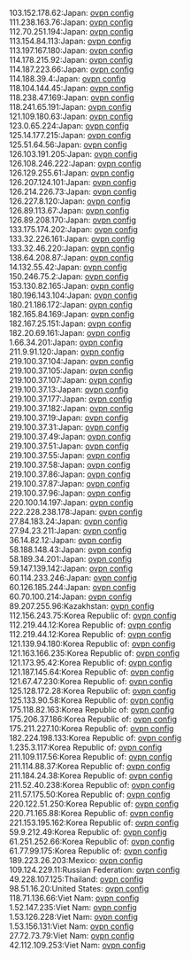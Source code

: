 103.152.178.62:Japan: [ovpn config](vpn/103_152_178_62.ovpn)  
111.238.163.76:Japan: [ovpn config](vpn/111_238_163_76.ovpn)  
112.70.251.194:Japan: [ovpn config](vpn/112_70_251_194.ovpn)  
113.154.84.113:Japan: [ovpn config](vpn/113_154_84_113.ovpn)  
113.197.167.180:Japan: [ovpn config](vpn/113_197_167_180.ovpn)  
114.178.215.92:Japan: [ovpn config](vpn/114_178_215_92.ovpn)  
114.187.223.66:Japan: [ovpn config](vpn/114_187_223_66.ovpn)  
114.188.39.4:Japan: [ovpn config](vpn/114_188_39_4.ovpn)  
118.104.144.45:Japan: [ovpn config](vpn/118_104_144_45.ovpn)  
118.238.47.169:Japan: [ovpn config](vpn/118_238_47_169.ovpn)  
118.241.65.191:Japan: [ovpn config](vpn/118_241_65_191.ovpn)  
121.109.180.63:Japan: [ovpn config](vpn/121_109_180_63.ovpn)  
123.0.65.224:Japan: [ovpn config](vpn/123_0_65_224.ovpn)  
125.14.177.215:Japan: [ovpn config](vpn/125_14_177_215.ovpn)  
125.51.64.56:Japan: [ovpn config](vpn/125_51_64_56.ovpn)  
126.103.191.205:Japan: [ovpn config](vpn/126_103_191_205.ovpn)  
126.108.246.222:Japan: [ovpn config](vpn/126_108_246_222.ovpn)  
126.129.255.61:Japan: [ovpn config](vpn/126_129_255_61.ovpn)  
126.207.124.101:Japan: [ovpn config](vpn/126_207_124_101.ovpn)  
126.214.226.73:Japan: [ovpn config](vpn/126_214_226_73.ovpn)  
126.227.8.120:Japan: [ovpn config](vpn/126_227_8_120.ovpn)  
126.89.113.67:Japan: [ovpn config](vpn/126_89_113_67.ovpn)  
126.89.208.170:Japan: [ovpn config](vpn/126_89_208_170.ovpn)  
133.175.174.202:Japan: [ovpn config](vpn/133_175_174_202.ovpn)  
133.32.226.161:Japan: [ovpn config](vpn/133_32_226_161.ovpn)  
133.32.46.220:Japan: [ovpn config](vpn/133_32_46_220.ovpn)  
138.64.208.87:Japan: [ovpn config](vpn/138_64_208_87.ovpn)  
14.132.55.42:Japan: [ovpn config](vpn/14_132_55_42.ovpn)  
150.246.75.2:Japan: [ovpn config](vpn/150_246_75_2.ovpn)  
153.130.82.165:Japan: [ovpn config](vpn/153_130_82_165.ovpn)  
180.196.143.104:Japan: [ovpn config](vpn/180_196_143_104.ovpn)  
180.21.186.172:Japan: [ovpn config](vpn/180_21_186_172.ovpn)  
182.165.84.169:Japan: [ovpn config](vpn/182_165_84_169.ovpn)  
182.167.25.151:Japan: [ovpn config](vpn/182_167_25_151.ovpn)  
182.20.69.161:Japan: [ovpn config](vpn/182_20_69_161.ovpn)  
1.66.34.201:Japan: [ovpn config](vpn/1_66_34_201.ovpn)  
211.9.91.120:Japan: [ovpn config](vpn/211_9_91_120.ovpn)  
219.100.37.104:Japan: [ovpn config](vpn/219_100_37_104.ovpn)  
219.100.37.105:Japan: [ovpn config](vpn/219_100_37_105.ovpn)  
219.100.37.107:Japan: [ovpn config](vpn/219_100_37_107.ovpn)  
219.100.37.13:Japan: [ovpn config](vpn/219_100_37_13.ovpn)  
219.100.37.177:Japan: [ovpn config](vpn/219_100_37_177.ovpn)  
219.100.37.182:Japan: [ovpn config](vpn/219_100_37_182.ovpn)  
219.100.37.19:Japan: [ovpn config](vpn/219_100_37_19.ovpn)  
219.100.37.31:Japan: [ovpn config](vpn/219_100_37_31.ovpn)  
219.100.37.49:Japan: [ovpn config](vpn/219_100_37_49.ovpn)  
219.100.37.51:Japan: [ovpn config](vpn/219_100_37_51.ovpn)  
219.100.37.55:Japan: [ovpn config](vpn/219_100_37_55.ovpn)  
219.100.37.58:Japan: [ovpn config](vpn/219_100_37_58.ovpn)  
219.100.37.86:Japan: [ovpn config](vpn/219_100_37_86.ovpn)  
219.100.37.87:Japan: [ovpn config](vpn/219_100_37_87.ovpn)  
219.100.37.96:Japan: [ovpn config](vpn/219_100_37_96.ovpn)  
220.100.14.197:Japan: [ovpn config](vpn/220_100_14_197.ovpn)  
222.228.238.178:Japan: [ovpn config](vpn/222_228_238_178.ovpn)  
27.84.183.24:Japan: [ovpn config](vpn/27_84_183_24.ovpn)  
27.94.23.211:Japan: [ovpn config](vpn/27_94_23_211.ovpn)  
36.14.82.12:Japan: [ovpn config](vpn/36_14_82_12.ovpn)  
58.188.148.43:Japan: [ovpn config](vpn/58_188_148_43.ovpn)  
58.189.34.201:Japan: [ovpn config](vpn/58_189_34_201.ovpn)  
59.147.139.142:Japan: [ovpn config](vpn/59_147_139_142.ovpn)  
60.114.233.246:Japan: [ovpn config](vpn/60_114_233_246.ovpn)  
60.126.185.244:Japan: [ovpn config](vpn/60_126_185_244.ovpn)  
60.70.100.214:Japan: [ovpn config](vpn/60_70_100_214.ovpn)  
89.207.255.96:Kazakhstan: [ovpn config](vpn/89_207_255_96.ovpn)  
112.156.243.75:Korea Republic of: [ovpn config](vpn/112_156_243_75.ovpn)  
112.219.44.12:Korea Republic of: [ovpn config](vpn/112_219_44_12.ovpn)  
112.219.44.12:Korea Republic of: [ovpn config](vpn/112_219_44_12.ovpn)  
121.139.94.180:Korea Republic of: [ovpn config](vpn/121_139_94_180.ovpn)  
121.163.166.235:Korea Republic of: [ovpn config](vpn/121_163_166_235.ovpn)  
121.173.95.42:Korea Republic of: [ovpn config](vpn/121_173_95_42.ovpn)  
121.187.145.64:Korea Republic of: [ovpn config](vpn/121_187_145_64.ovpn)  
121.67.47.230:Korea Republic of: [ovpn config](vpn/121_67_47_230.ovpn)  
125.128.172.28:Korea Republic of: [ovpn config](vpn/125_128_172_28.ovpn)  
125.133.90.58:Korea Republic of: [ovpn config](vpn/125_133_90_58.ovpn)  
175.118.82.163:Korea Republic of: [ovpn config](vpn/175_118_82_163.ovpn)  
175.206.37.186:Korea Republic of: [ovpn config](vpn/175_206_37_186.ovpn)  
175.211.227.10:Korea Republic of: [ovpn config](vpn/175_211_227_10.ovpn)  
182.224.198.133:Korea Republic of: [ovpn config](vpn/182_224_198_133.ovpn)  
1.235.3.117:Korea Republic of: [ovpn config](vpn/1_235_3_117.ovpn)  
211.109.117.56:Korea Republic of: [ovpn config](vpn/211_109_117_56.ovpn)  
211.114.88.37:Korea Republic of: [ovpn config](vpn/211_114_88_37.ovpn)  
211.184.24.38:Korea Republic of: [ovpn config](vpn/211_184_24_38.ovpn)  
211.52.40.238:Korea Republic of: [ovpn config](vpn/211_52_40_238.ovpn)  
211.57.175.50:Korea Republic of: [ovpn config](vpn/211_57_175_50.ovpn)  
220.122.51.250:Korea Republic of: [ovpn config](vpn/220_122_51_250.ovpn)  
220.71.165.88:Korea Republic of: [ovpn config](vpn/220_71_165_88.ovpn)  
221.153.195.162:Korea Republic of: [ovpn config](vpn/221_153_195_162.ovpn)  
59.9.212.49:Korea Republic of: [ovpn config](vpn/59_9_212_49.ovpn)  
61.251.252.66:Korea Republic of: [ovpn config](vpn/61_251_252_66.ovpn)  
61.77.99.175:Korea Republic of: [ovpn config](vpn/61_77_99_175.ovpn)  
189.223.26.203:Mexico: [ovpn config](vpn/189_223_26_203.ovpn)  
109.124.229.11:Russian Federation: [ovpn config](vpn/109_124_229_11.ovpn)  
49.228.107.125:Thailand: [ovpn config](vpn/49_228_107_125.ovpn)  
98.51.16.20:United States: [ovpn config](vpn/98_51_16_20.ovpn)  
118.71.136.66:Viet Nam: [ovpn config](vpn/118_71_136_66.ovpn)  
1.52.147.235:Viet Nam: [ovpn config](vpn/1_52_147_235.ovpn)  
1.53.126.228:Viet Nam: [ovpn config](vpn/1_53_126_228.ovpn)  
1.53.156.131:Viet Nam: [ovpn config](vpn/1_53_156_131.ovpn)  
27.72.73.79:Viet Nam: [ovpn config](vpn/27_72_73_79.ovpn)  
42.112.109.253:Viet Nam: [ovpn config](vpn/42_112_109_253.ovpn)  
